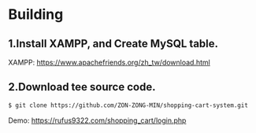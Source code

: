 # Building

## **1.Install XAMPP, and Create MySQL table.**
XAMPP: https://www.apachefriends.org/zh_tw/download.html

## **2.Download tee source code.**
```bash
$ git clone https://github.com/ZON-ZONG-MIN/shopping-cart-system.git
```
Demo: https://rufus9322.com/shopping_cart/login.php
